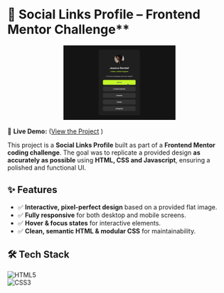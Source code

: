# 🌟 Social Links Profile – Frontend Mentor Challenge\*\*

<p align="center">
  <img src="design/active-states2.jpg" alt="Blog Preview Card" width="50%">
</p>

🔗 **Live Demo:** ([View the Project](https://chrisbk9674.github.io/social-links-profile/) )

This project is a **Social Links Profile** built as part of a **Frontend Mentor coding challenge**. The goal was to replicate a provided design **as accurately as possible** using **HTML, CSS and Javascript**, ensuring a polished and functional UI.

## ✨ Features

- ✅ **Interactive, pixel-perfect design** based on a provided flat image.
- ✅ **Fully responsive** for both desktop and mobile screens.
- ✅ **Hover & focus states** for interactive elements.
- ✅ **Clean, semantic HTML & modular CSS** for maintainability.

## 🛠 Tech Stack

![HTML5](https://img.shields.io/badge/HTML5-E34F26?style=flat-square&logo=html5&logoColor=white)  
![CSS3](https://img.shields.io/badge/CSS3-1572B6?style=flat-square&logo=css3&logoColor=white)
